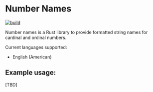 # Number Names

[![build](https://github.com/calteran/number_names_rs/actions/workflows/build.yml/badge.svg?branch=main)](https://github.com/calteran/number_names_rs/actions/workflows/build.yml)

Number names is a Rust library to provide formatted string names for cardinal and ordinal numbers.

Current languages supported:
 - English (American)

## Example usage:

[TBD]
